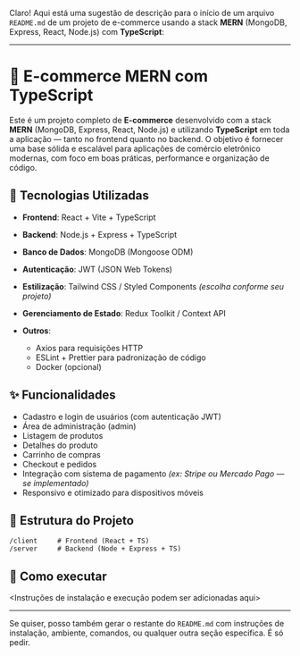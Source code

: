 Claro! Aqui está uma sugestão de descrição para o início de um arquivo `README.md` de um projeto de e-commerce usando a stack **MERN** (MongoDB, Express, React, Node.js) com **TypeScript**:

---

# 🛒 E-commerce MERN com TypeScript

Este é um projeto completo de **E-commerce** desenvolvido com a stack **MERN** (MongoDB, Express, React, Node.js) e utilizando **TypeScript** em toda a aplicação — tanto no frontend quanto no backend. O objetivo é fornecer uma base sólida e escalável para aplicações de comércio eletrônico modernas, com foco em boas práticas, performance e organização de código.

## 🔧 Tecnologias Utilizadas

* **Frontend**: React + Vite + TypeScript
* **Backend**: Node.js + Express + TypeScript
* **Banco de Dados**: MongoDB (Mongoose ODM)
* **Autenticação**: JWT (JSON Web Tokens)
* **Estilização**: Tailwind CSS / Styled Components *(escolha conforme seu projeto)*
* **Gerenciamento de Estado**: Redux Toolkit / Context API
* **Outros**:

  * Axios para requisições HTTP
  * ESLint + Prettier para padronização de código
  * Docker (opcional)

## ✨ Funcionalidades

* Cadastro e login de usuários (com autenticação JWT)
* Área de administração (admin)
* Listagem de produtos
* Detalhes do produto
* Carrinho de compras
* Checkout e pedidos
* Integração com sistema de pagamento *(ex: Stripe ou Mercado Pago — se implementado)*
* Responsivo e otimizado para dispositivos móveis

## 📁 Estrutura do Projeto

```
/client     # Frontend (React + TS)
/server     # Backend (Node + Express + TS)
```

## 🚀 Como executar

<Instruções de instalação e execução podem ser adicionadas aqui>

---

Se quiser, posso também gerar o restante do `README.md` com instruções de instalação, ambiente, comandos, ou qualquer outra seção específica. É só pedir.
